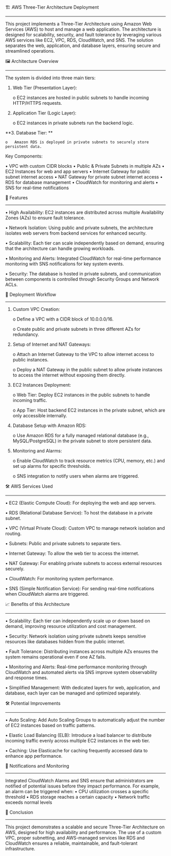 🏗️ AWS Three-Tier Architecture Deployment
________________________________________________________________________________________________
This project implements a Three-Tier Architecture using Amazon Web Services (AWS) to host and manage a web application. The architecture is designed for scalability, security, and fault tolerance by leveraging various AWS services like EC2, VPC, RDS, CloudWatch, and SNS. The solution separates the web, application, and database layers, ensuring secure and streamlined operations.

🖼️ Architecture Overview
____________________________________________________________________________________________________________
The system is divided into three main tiers:
1.	Web Tier (Presentation Layer):

    o	EC2 instances are hosted in public subnets to handle incoming HTTP/HTTPS requests.

2.	Application Tier (Logic Layer):

    o	EC2 instances in private subnets run the backend logic.

**3.	Database Tier: **

    o	Amazon RDS is deployed in private subnets to securely store persistent data.

Key Components:

•	VPC with custom CIDR blocks
•	Public & Private Subnets in multiple AZs
•	EC2 Instances for web and app servers
•	Internet Gateway for public subnet internet access
•	NAT Gateway for private subnet internet access
•	RDS for database management
•	CloudWatch for monitoring and alerts
•	SNS for real-time notifications

🌟 Features
____________________________________________________________________________________________________________
•	High Availability: EC2 instances are distributed across multiple Availability Zones (AZs) to ensure fault tolerance.

•	Network Isolation: Using public and private subnets, the architecture isolates web servers from backend services for enhanced security.

•	Scalability: Each tier can scale independently based on demand, ensuring that the architecture can handle growing workloads.

•	Monitoring and Alerts: Integrated CloudWatch for real-time performance monitoring with SNS notifications for key system events.

•	Security: The database is hosted in private subnets, and communication between components is controlled through Security Groups and Network ACLs.

🚀 Deployment Workflow
____________________________________________________________________________________________________________
1.	Custom VPC Creation:

      o	Define a VPC with a CIDR block of 10.0.0.0/16.

      o	Create public and private subnets in three different AZs for redundancy.

2.	Setup of Internet and NAT Gateways:

      o Attach an Internet Gateway to the VPC to allow internet access to public instances.

      o	Deploy a NAT Gateway in the public subnet to allow private instances to access the internet without exposing them directly.

3.	EC2 Instances Deployment:

      o	Web Tier: Deploy EC2 instances in the public subnets to handle incoming traffic.

      o	App Tier: Host backend EC2 instances in the private subnet, which are only accessible internally.

4.	Database Setup with Amazon RDS:

      o	Use Amazon RDS for a fully managed relational database (e.g., MySQL/PostgreSQL) in the private subnet to store persistent data.

5.	Monitoring and Alarms:

      o	Enable CloudWatch to track resource metrics (CPU, memory, etc.) and set up alarms for specific thresholds.

      o	SNS integration to notify users when alarms are triggered.

🛠️ AWS Services Used
____________________________________________________________________________________________________________
•	EC2 (Elastic Compute Cloud): For deploying the web and app servers.

•	RDS (Relational Database Service): To host the database in a private subnet.

•	VPC (Virtual Private Cloud): Custom VPC to manage network isolation and routing.

•	Subnets: Public and private subnets to separate tiers.

•	Internet Gateway: To allow the web tier to access the internet.

•	NAT Gateway: For enabling private subnets to access external resources securely.

•	CloudWatch: For monitoring system performance.

•	SNS (Simple Notification Service): For sending real-time notifications when CloudWatch alarms are triggered.

📈 Benefits of this Architecture
____________________________________________________________________________________________________________
•	Scalability: Each tier can independently scale up or down based on demand, improving resource utilization and cost management.

•	Security: Network isolation using private subnets keeps sensitive resources like databases hidden from the public internet.

•	Fault Tolerance: Distributing instances across multiple AZs ensures the system remains operational even if one AZ fails.

•	Monitoring and Alerts: Real-time performance monitoring through CloudWatch and automated alerts via SNS improve system observability and response times.

•	Simplified Management: With dedicated layers for web, application, and database, each layer can be managed and optimized separately.

🛠️ Potential Improvements
____________________________________________________________________________________________________________

•	Auto Scaling: Add Auto Scaling Groups to automatically adjust the number of EC2 instances based on traffic patterns.

•	Elastic Load Balancing (ELB): Introduce a load balancer to distribute incoming traffic evenly across multiple EC2 instances in the web tier.

•	Caching: Use Elasticache for caching frequently accessed data to enhance app performance.

📧 Notifications and Monitoring
____________________________________________________________________________________________________________
Integrated CloudWatch Alarms and SNS ensure that administrators are notified of potential issues before they impact performance. For example, an alarm can be triggered when:
•	CPU utilization crosses a specific threshold
•	RDS storage reaches a certain capacity
•	Network traffic exceeds normal levels

📝 Conclusion
____________________________________________________________________________________________________________
This project demonstrates a scalable and secure Three-Tier Architecture on AWS, designed for high availability and performance. The use of a custom VPC, proper subnetting, and AWS-managed services like RDS and CloudWatch ensures a reliable, maintainable, and fault-tolerant infrastructure.
